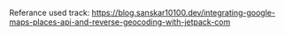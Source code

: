 
Referance used track: 
https://blog.sanskar10100.dev/integrating-google-maps-places-api-and-reverse-geocoding-with-jetpack-com 

